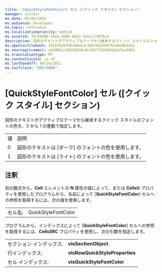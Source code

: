 ```yaml
---
title: '[QuickStyleFontColor] セル ([クイック スタイル] セクション)'
manager: soliver
ms.date: 03/09/2015
ms.audience: Developer
ms.topic: reference
ms.localizationpriority: medium
ms.assetid: 31c56d08-19ea-4b8b-8be7-42e1c736fbca
description: 図形のテキストがアクティブなテーマから継承するクイック スタイルのフォントの色を、0 から 1 の整数で指定します。
ms.openlocfilehash: 101b7b3b7d534be2ac39a782d2667b2a624b3261
ms.sourcegitcommit: a1d9041c20256616c9c183f7d1049142a7ac6991
ms.translationtype: MT
ms.contentlocale: ja-JP
ms.lasthandoff: 09/24/2021
ms.locfileid: "59573608"
---
```

# <a name="quickstylefontcolor-cell-quick-style-section"></a>[QuickStyleFontColor] セル ([クイック スタイル] セクション)

図形のテキストがアクティブなテーマから継承するクイック スタイルのフォントの色を、0 から 1 の整数で指定します。 
  
|||
|:-----|:-----|
|値  <br/> |説明  <br/> |
|0  <br/> |図形のテキストは [ダーク] のフォントの色を使用します。  <br/> |
|1  <br/> |図形のテキストは [ライト] のフォントの色を使用します。  <br/> |
   
## <a name="remarks"></a>注釈

別の数式から、**Cell** エレメントの **N** 属性の値によって、または **CellsU** プロパティを使用したプログラムから、名前によって [**QuickStyleFontColor**] セルへの参照を取得するには、次の値を使用します。 
  
|||
|:-----|:-----|
| セル名:  <br/> | QuickStyleFontColor  <br/> |
   
プログラムから、インデックスによって [**QuickStyleFontColor**] セルへの参照を取得するには、**CellsSRC** プロパティを使用し、次の引数を指定します。 
  
|||
|:-----|:-----|
| セクション インデックス:  <br/> |**visSectionObject** <br/> |
| 行インデックス:  <br/> |**visRowQuickStyleProperties** <br/> |
| セル インデックス:  <br/> |**visQuickStyleFontColor** <br/> |
   

